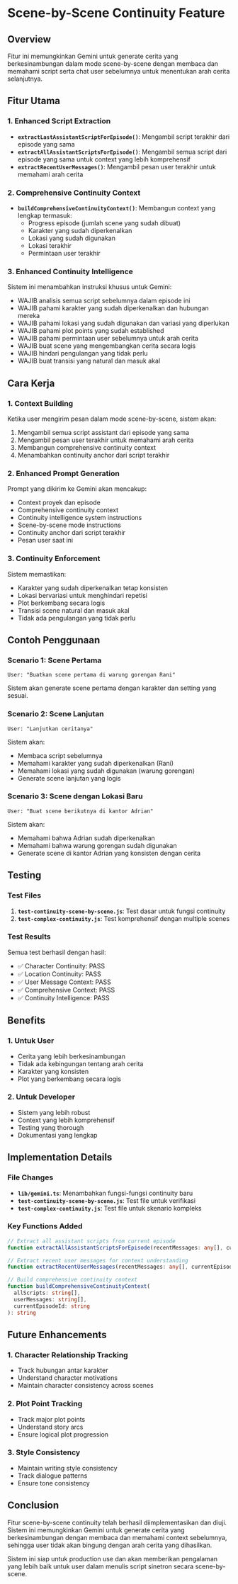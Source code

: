 # Scene-by-Scene Continuity Feature

## Overview
Fitur ini memungkinkan Gemini untuk generate cerita yang berkesinambungan dalam mode scene-by-scene dengan membaca dan memahami script serta chat user sebelumnya untuk menentukan arah cerita selanjutnya.

## Fitur Utama

### 1. Enhanced Script Extraction
- **`extractLastAssistantScriptForEpisode()`**: Mengambil script terakhir dari episode yang sama
- **`extractAllAssistantScriptsForEpisode()`**: Mengambil semua script dari episode yang sama untuk context yang lebih komprehensif
- **`extractRecentUserMessages()`**: Mengambil pesan user terakhir untuk memahami arah cerita

### 2. Comprehensive Continuity Context
- **`buildComprehensiveContinuityContext()`**: Membangun context yang lengkap termasuk:
  - Progress episode (jumlah scene yang sudah dibuat)
  - Karakter yang sudah diperkenalkan
  - Lokasi yang sudah digunakan
  - Lokasi terakhir
  - Permintaan user terakhir

### 3. Enhanced Continuity Intelligence
Sistem ini menambahkan instruksi khusus untuk Gemini:
- WAJIB analisis semua script sebelumnya dalam episode ini
- WAJIB pahami karakter yang sudah diperkenalkan dan hubungan mereka
- WAJIB pahami lokasi yang sudah digunakan dan variasi yang diperlukan
- WAJIB pahami plot points yang sudah established
- WAJIB pahami permintaan user sebelumnya untuk arah cerita
- WAJIB buat scene yang mengembangkan cerita secara logis
- WAJIB hindari pengulangan yang tidak perlu
- WAJIB buat transisi yang natural dan masuk akal

## Cara Kerja

### 1. Context Building
Ketika user mengirim pesan dalam mode scene-by-scene, sistem akan:
1. Mengambil semua script assistant dari episode yang sama
2. Mengambil pesan user terakhir untuk memahami arah cerita
3. Membangun comprehensive continuity context
4. Menambahkan continuity anchor dari script terakhir

### 2. Enhanced Prompt Generation
Prompt yang dikirim ke Gemini akan mencakup:
- Context proyek dan episode
- Comprehensive continuity context
- Continuity intelligence system instructions
- Scene-by-scene mode instructions
- Continuity anchor dari script terakhir
- Pesan user saat ini

### 3. Continuity Enforcement
Sistem memastikan:
- Karakter yang sudah diperkenalkan tetap konsisten
- Lokasi bervariasi untuk menghindari repetisi
- Plot berkembang secara logis
- Transisi scene natural dan masuk akal
- Tidak ada pengulangan yang tidak perlu

## Contoh Penggunaan

### Scenario 1: Scene Pertama
```
User: "Buatkan scene pertama di warung gorengan Rani"
```
Sistem akan generate scene pertama dengan karakter dan setting yang sesuai.

### Scenario 2: Scene Lanjutan
```
User: "Lanjutkan ceritanya"
```
Sistem akan:
- Membaca script sebelumnya
- Memahami karakter yang sudah diperkenalkan (Rani)
- Memahami lokasi yang sudah digunakan (warung gorengan)
- Generate scene lanjutan yang logis

### Scenario 3: Scene dengan Lokasi Baru
```
User: "Buat scene berikutnya di kantor Adrian"
```
Sistem akan:
- Memahami bahwa Adrian sudah diperkenalkan
- Memahami bahwa warung gorengan sudah digunakan
- Generate scene di kantor Adrian yang konsisten dengan cerita

## Testing

### Test Files
1. **`test-continuity-scene-by-scene.js`**: Test dasar untuk fungsi continuity
2. **`test-complex-continuity.js`**: Test komprehensif dengan multiple scenes

### Test Results
Semua test berhasil dengan hasil:
- ✅ Character Continuity: PASS
- ✅ Location Continuity: PASS
- ✅ User Message Context: PASS
- ✅ Comprehensive Context: PASS
- ✅ Continuity Intelligence: PASS

## Benefits

### 1. Untuk User
- Cerita yang lebih berkesinambungan
- Tidak ada kebingungan tentang arah cerita
- Karakter yang konsisten
- Plot yang berkembang secara logis

### 2. Untuk Developer
- Sistem yang lebih robust
- Context yang lebih komprehensif
- Testing yang thorough
- Dokumentasi yang lengkap

## Implementation Details

### File Changes
- **`lib/gemini.ts`**: Menambahkan fungsi-fungsi continuity baru
- **`test-continuity-scene-by-scene.js`**: Test file untuk verifikasi
- **`test-complex-continuity.js`**: Test file untuk skenario kompleks

### Key Functions Added
```typescript
// Extract all assistant scripts from current episode
function extractAllAssistantScriptsForEpisode(recentMessages: any[], currentEpisodeId: string): string[]

// Extract recent user messages for context understanding
function extractRecentUserMessages(recentMessages: any[], currentEpisodeId: string, limit: number = 10): string[]

// Build comprehensive continuity context
function buildComprehensiveContinuityContext(
  allScripts: string[], 
  userMessages: string[], 
  currentEpisodeId: string
): string
```

## Future Enhancements

### 1. Character Relationship Tracking
- Track hubungan antar karakter
- Understand character motivations
- Maintain character consistency across scenes

### 2. Plot Point Tracking
- Track major plot points
- Understand story arcs
- Ensure logical plot progression

### 3. Style Consistency
- Maintain writing style consistency
- Track dialogue patterns
- Ensure tone consistency

## Conclusion

Fitur scene-by-scene continuity telah berhasil diimplementasikan dan diuji. Sistem ini memungkinkan Gemini untuk generate cerita yang berkesinambungan dengan membaca dan memahami context sebelumnya, sehingga user tidak akan bingung dengan arah cerita yang dihasilkan.

Sistem ini siap untuk production use dan akan memberikan pengalaman yang lebih baik untuk user dalam menulis script sinetron secara scene-by-scene.
